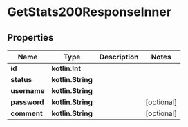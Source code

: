 
# GetStats200ResponseInner

## Properties
| Name | Type | Description | Notes |
| ------------ | ------------- | ------------- | ------------- |
| **id** | **kotlin.Int** |  |  |
| **status** | **kotlin.String** |  |  |
| **username** | **kotlin.String** |  |  |
| **password** | **kotlin.String** |  |  [optional] |
| **comment** | **kotlin.String** |  |  [optional] |



